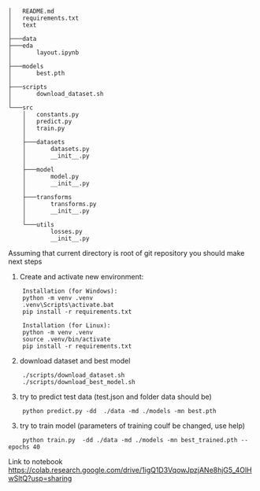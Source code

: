 ```
│   README.md
│   requirements.txt
│   text
│   
├───data
├───eda
│       layout.ipynb
│       
├───models
│       best.pth
│       
├───scripts
│       download_dataset.sh
│       
└───src
    │   constants.py
    │   predict.py
    │   train.py
    │   
    ├───datasets
    │       datasets.py
    │       __init__.py
    │       
    ├───model
    │       model.py
    │       __init__.py
    │       
    ├───transforms
    │       transforms.py
    │       __init__.py
    │       
    └───utils
            losses.py
            __init__.py
```

   
Assuming that current directory is root of git repository you should make next steps

1) Create and activate new environment:
```
    Installation (for Windows):
    python -m venv .venv
    .venv\Scripts\activate.bat
    pip install -r requirements.txt

    Installation (for Linux):
    python -m venv .venv
    source .venv/bin/activate
    pip install -r requirements.txt
```
2) download dataset and best model
```               
    ./scripts/download_dataset.sh
    ./scripts/download_best_model.sh

```
3) try to predict test data (test.json and folder data should be) 
```
    python predict.py -dd  ./data -md ./models -mn best.pth

```
3) try to train model (parameters of training coulf be changed, use help)
```
    python train.py  -dd ./data -md ./models -mn best_trained.pth --epochs 40
```

Link to notebook
https://colab.research.google.com/drive/1igQ1D3VqowJpzjANe8hjG5_4OlHwSltQ?usp=sharing




